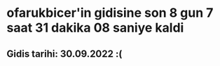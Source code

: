 # ofarukbicer'in gidisine son 8 gun 7 saat 31 dakika 08 saniye kaldi

## Gidis tarihi: 30.09.2022 :(